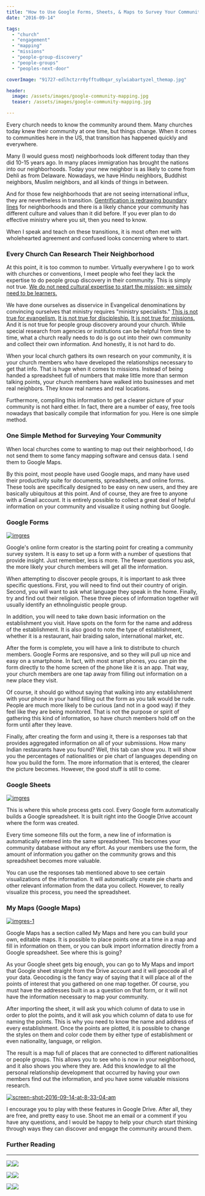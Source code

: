 ```yaml
---
title: "How to Use Google Forms, Sheets, & Maps to Survey Your Community (For Free)"
date: "2016-09-14"

tags: 
  - "church"
  - "engagement"
  - "mapping"
  - "missions"
  - "people-group-discovery"
  - "people-groups"
  - "peoples-next-door"

coverImage: "91727-edlhctzrr0yfftu0bqar_sylwiabartyzel_themap.jpg"

header:
  image: /assets/images/google-community-mapping.jpg
  teaser: /assets/images/google-community-mapping.jpg

---
```


Every church needs to know the community around them. Many churches today knew their community at one time, but things change. When it comes to communities here in the US, that transition has happened quickly and everywhere.

Many (I would guess most) neighborhoods look different today than they did 10-15 years ago. In many places immigration has brought the nations into our neighborhoods. Today your new neighbor is as likely to come from Dehli as from Delaware. Nowadays, we have Hindu neighbors, Buddhist neighbors, Muslim neighbors, and all kinds of things in between.

And for those few neighborhoods that are not seeing international influx, they are nevertheless in transition. [Gentrification is redrawing boundary lines](http://blog.keelancook.com/2016/08/in-the-news-when-gentrification-is-really-a-shift-in-boundaries.html) for neighborhoods and there is a likely chance your community has different culture and values than it did before. If you ever plan to do effective ministry where you sit, then you need to know.

When I speak and teach on these transitions, it is most often met with wholehearted agreement and confused looks concerning where to start.

### **Every Church Can Research Their Neighborhood**

At this point, it is too common to number. Virtually everywhere I go to work with churches or conventions, I meet people who feel they lack the expertise to do people group discovery in their community. This is simply not true. [We do not need cultural expertise to start the mission; we simply need to be learners.](http://blog.keelancook.com/2015/10/engaging-people-groups-cultural-expertise-vs-cultural-acquisition.html)

We have done ourselves as disservice in Evangelical denominations by convincing ourselves that ministry requires "ministry specialists." [This is not true for evangelism.](https://amzn.to/2y93ieZ) [It is not true for discipleship.](https://amzn.to/3aoTsEd) [It is not true for missions.](https://amzn.to/2WPNd8q) And it is not true for people group discovery around your church. While special research from agencies or institutions can be helpful from time to time, what a church really needs to do is go out into their own community and collect their own information. And honestly, it is not hard to do.

When your local church gathers its own research on your community, it is your church members who have developed the relationships necessary to get that info. That is huge when it comes to missions. Instead of being handed a spreadsheet full of numbers that make little more than sermon talking points, your church members have walked into businesses and met real neighbors. They know real names and real locations.

Furthermore, compiling this information to get a clearer picture of your community is not hard either. In fact, there are a number of easy, free tools nowadays that basically compile that information for you. Here is one simple method.

### **One Simple Method for Surveying Your Community**

When local churches come to wanting to map out their neighborhood, I do not send them to some fancy mapping software and census data. I send them to Google Maps.

By this point, most people have used Google maps, and many have used their productivity suite for documents, spreadsheets, and online forms. These tools are specifically designed to be easy on new users, and they are basically ubiquitous at this point. And of course, they are free to anyone with a Gmail account. It is entirely possible to collect a great deal of helpful information on your community and visualize it using nothing but Google.

### Google Forms

[![imgres](https://keelancook.files.wordpress.com/2020/08/a5b45-imgres.png?w=150&h=150)](https://keelancook.files.wordpress.com/2020/08/a5b45-imgres.png)

Google's online form creator is the starting point for creating a community survey system. It is easy to set up a form with a number of questions that provide insight. Just remember, less is more. The fewer questions you ask, the more likely your church members will get all the information.

When attempting to discover people groups, it is important to ask three specific questions. First, you will need to find out their country of origin. Second, you will want to ask what language they speak in the home. Finally, try and find out their religion. These three pieces of information together will usually identify an ethnolinguistic people group.

In addition, you will need to take down basic information on the establishment you visit. Have spots on the form for the name and address of the establishment. It is also good to note the type of establishment, whether it is a restaurant, hair braiding salon, international market, etc.

After the form is complete, you will have a link to distribute to church members. Google Forms are responsive, and so they will pull up nice and easy on a smartphone. In fact, with most smart phones, you can pin the form directly to the home screen of the phone like it is an app. That way, your church members are one tap away from filling out information on a new place they visit.

Of course, it should go without saying that walking into any establishment with your phone in your hand filling out the form as you talk would be rude. People are much more likely to be curious (and not in a good way) if they feel like they are being monitored. That is not the purpose or spirit of gathering this kind of information, so have church members hold off on the form until after they leave.

Finally, after creating the form and using it, there is a responses tab that provides aggregated information on all of your submissions. How many Indian restaurants have you found? Well, this tab can show you. It will show you the percentages of nationalities or pie chart of languages depending on how you build the form. The more information that is entered, the clearer the picture becomes. However, the good stuff is still to come.

### Google Sheets

[![imgres](https://keelancook.files.wordpress.com/2020/08/c55cd-imgres.jpg?w=150&h=150)](https://keelancook.files.wordpress.com/2020/08/c55cd-imgres.jpg)

This is where this whole process gets cool. Every Google form automatically builds a Google spreadsheet. It is built right into the Google Drive account where the form was created.

Every time someone fills out the form, a new line of information is automatically entered into the same spreadsheet. This becomes your community database without any effort. As your members use the form, the amount of information you gather on the community grows and this spreadsheet becomes more valuable.

You can use the responses tab mentioned above to see certain visualizations of the information. It will automatically create pie charts and other relevant information from the data you collect. However, to really visualize this process, you need the spreadsheet.

### My Maps (Google Maps)

[![imgres-1](https://keelancook.files.wordpress.com/2020/08/828e1-imgres-1.png?w=150&h=150)](https://keelancook.files.wordpress.com/2020/08/828e1-imgres-1.png)

Google Maps has a section called My Maps and here you can build your own, editable maps. It is possible to place points one at a time in a map and fill in information on them, or you can bulk import information directly from a Google spreadsheet. See where this is going?

As your Google sheet gets big enough, you can go to My Maps and import that Google sheet straight from the Drive account and it will geocode all of your data. Geocoding is the fancy way of saying that it will place all of the points of interest that you gathered on one map together. Of course, you must have the addresses built in as a question on that form, or it will not have the information necessary to map your community.

After importing the sheet, it will ask you which column of data to use in order to plot the points, and it will ask you which column of data to use for naming the points. This is why you need to know the name and address of every establishment. Once the points are plotted, it is possible to change the styles on them and color code them by either type of establishment or even nationality, language, or religion.

The result is a map full of places that are connected to different nationalities or people groups. This allows you to see who is now in your neighborhood, and it also shows you where they are. Add this knowledge to all the personal relationship development that occurred by having your own members find out the information, and you have some valuable missions research.

[![screen-shot-2016-09-14-at-8-33-04-am](images/Screen-Shot-2016-09-14-at-8.33.04-AM-1024x568.png)](https://keelancook.files.wordpress.com/2020/08/c7b7e-screen-shot-2016-09-14-at-8.33.04-am.png)

I encourage you to play with these features in Google Drive. After all, they are free, and pretty easy to use. Shoot me an email or a comment if you have any questions, and I would be happy to help your church start thinking through ways they can discover and engage the community around them.

### Further Reading

* * *

[![](//ws-na.amazon-adsystem.com/widgets/q?_encoding=UTF8&ASIN=0996184759&Format=_SL250_&ID=AsinImage&MarketPlace=US&ServiceVersion=20070822&WS=1&tag=keelancook-20&language=en_US)](https://www.amazon.com/Tradecraft-Church-Mission-Caleb-Crider/dp/0996184759/ref=as_li_ss_il?crid=10DHS5G053IGL&keywords=tradecraft&qid=1585333681&sprefix=tradecraft,aps,182&sr=8-3&linkCode=li3&tag=keelancook-20&linkId=194a063e0de2ad547e13bd74743bab25&language=en_US)![](https://ir-na.amazon-adsystem.com/e/ir?t=keelancook-20&language=en_US&l=li3&o=1&a=0996184759)

[![](//ws-na.amazon-adsystem.com/widgets/q?_encoding=UTF8&ASIN=0999411977&Format=_SL250_&ID=AsinImage&MarketPlace=US&ServiceVersion=20070822&WS=1&tag=keelancook-20&language=en_US)](https://www.amazon.com/Mobilize-Evangelize-Effective-Congregational-Evangelism/dp/0999411977/ref=as_li_ss_il?keywords=matt+queen+evangelism&qid=1585333909&sr=8-3&linkCode=li3&tag=keelancook-20&linkId=e0bd11578b037e7085922beaa4230977&language=en_US)![](https://ir-na.amazon-adsystem.com/e/ir?t=keelancook-20&language=en_US&l=li3&o=1&a=0999411977)

[![](//ws-na.amazon-adsystem.com/widgets/q?_encoding=UTF8&ASIN=0830857583&Format=_SL250_&ID=AsinImage&MarketPlace=US&ServiceVersion=20070822&WS=1&tag=keelancook-20&language=en_US)](https://www.amazon.com/Strangers-Next-Door-Immigration-Migration/dp/0830857583/ref=as_li_ss_il?_encoding=UTF8&qid=1586805376&sr=8-1&linkCode=li3&tag=keelancook-20&linkId=a69adcc90c9e80879a734a10b4c93068&language=en_US)![](https://ir-na.amazon-adsystem.com/e/ir?t=keelancook-20&language=en_US&l=li3&o=1&a=0830857583)

